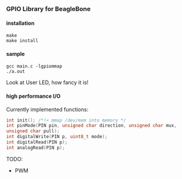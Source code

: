 ### GPIO Library for BeagleBone
#### installation
    make
    make install

#### sample
    gcc main.c -lgpiommap
    ./a.out

Look at User LED, how fancy it is!

#### high performance I/O

Currently implemented functions:

```c
int init(); /*!< mmap /dev/mem into memory */
int pinMode(PIN pin, unsigned char direction, unsigned char mux,
unsigned char pull);
int digitalWrite(PIN p, uint8_t mode);
int digitalRead(PIN p);
int analogRead(PIN p);
```

TODO:
  - PWM
